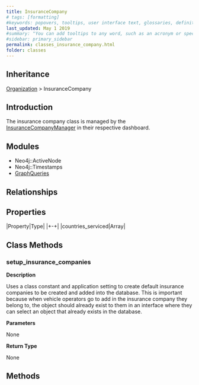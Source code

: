 ```yaml
---
title: InsuranceCompany
# tags: [formatting]
#keywords: popovers, tooltips, user interface text, glossaries, definitions
last_updated: May 1 2019
#summary: "You can add tooltips to any word, such as an acronym or specialized term. Tooltips work well for glossary definitions, because you don't have to keep repeating the definition, nor do you assume the reader already knows the word's meaning."
#sidebar: primary_sidebar
permalink: classes_insurance_company.html
folder: classes
---
```


## Inheritance

[Organization](/classes_organization) > InsuranceCompany

## Introduction

The insurance company class is managed by the [InsuranceCompanyManager](/classes_insurance_company_manager) in their respective dashboard.

## Modules

* Neo4j::ActiveNode
* Neo4j::Timestamps
* [GraphQueries](/modules_graph_queries.html)

## Relationships

## Properties

|Property|Type|
|+-+|
|countries_serviced|Array|

## Class Methods

### setup_insurance_companies

__Description__

Uses a class constant and application setting to create default insurance companies to be created and added into the database. This is important because when vehicle operators go to add in the insurance company they belong to, the object should already exist to them in an interface where they can select an object that already exists in the database.

__Parameters__

None

__Return Type__

None

## Methods
